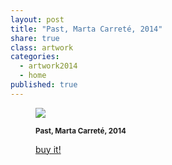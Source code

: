 ```yaml
---
layout: post
title: "Past, Marta Carreté, 2014"
share: true
class: artwork
categories:
  - artwork2014
  - home
published: true
---
```


<figure class="text-center">
	<img src="http://www.artinpocket.cat/wp-content/uploads/2014/05/past-watermark.jpg">
	<figcaption>
		<p><small><strong>Past, Marta Carreté, 2014</strong></small></p>
		<p><a href="http://www.artinpocket.cat/product/past-marta-carrate-2014/" class="btn btn-primary btn-lg"><i class="fa fa-credit-card"></i> buy it!</a></p>
	</figcaption>
</figure>